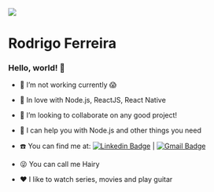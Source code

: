 <img width="auto" src="https://github.com/tgmarinho/tgmarinho/blob/master/banner.png">

# Rodrigo Ferreira

### Hello, world! 👋

- :necktie: I’m not working currently :scream:
- :rocket: In love with Node.js, ReactJS, React Native
- :two_men_holding_hands: I’m looking to collaborate on any good project!
- :muscle: I can help you with Node.js and other things you need 
- :telephone: You can find me at: [![Linkedin Badge](https://img.shields.io/badge/-RodrigoFerreira-blue?style=flat-square&logo=Linkedin&logoColor=white&link=https://www.linkedin.com/in/rodrigoferreira-dev/)](https://www.linkedin.com/in/rodrigoferreira-dev/) | [![Gmail Badge](https://img.shields.io/badge/-rodrigo.santos7202@gmail.com-c14438?style=flat-square&logo=Gmail&logoColor=white&link=mailto:rodrigo.santos7202@gmail.com)](mailto:rodrigo.santos7202@gmail.com)

- :stuck_out_tongue_winking_eye: You can call me Hairy
- :heart: I like to watch series, movies and play guitar
